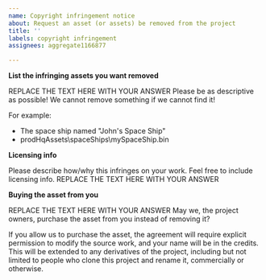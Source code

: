 ```yaml
---
name: Copyright infringement notice
about: Request an asset (or assets) be removed from the project
title: ''
labels: copyright infringement
assignees: aggregate1166877

---
```


**List the infringing assets you want removed**

REPLACE THE TEXT HERE WITH YOUR ANSWER
Please be as descriptive as possible! We cannot remove something if we cannot find it!

For example:
* The space ship named "John's Space Ship"
* prodHqAssets\spaceShips\mySpaceShip.bin


**Licensing info**

Please describe how/why this infringes on your work. Feel free to include licensing info.
REPLACE THE TEXT HERE WITH YOUR ANSWER


**Buying the asset from you**

REPLACE THE TEXT HERE WITH YOUR ANSWER
May we, the project owners, purchase the asset from you instead of removing it?

If you allow us to purchase the asset, the agreement will require explicit permission to modify the source work, and your name will be in the credits. This will be extended to any derivatives of the project, including but not limited to people who clone this project and rename it, commercially or otherwise.
